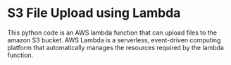 # S3 File Upload using Lambda

This python code is an AWS lambda function that can upload files to the amazon S3 bucket. AWS Lambda is a serverless, event-driven computing platform that automatically manages the resources required by the lambda function.
